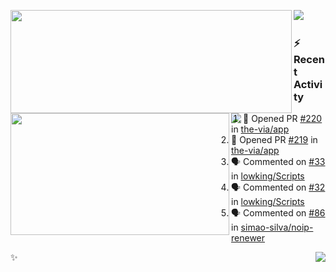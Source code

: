 <p>
  <p>
  <img align="left" width="450" height="165" src="https://github-readme-stats-git-masterrstaa-rickstaa.vercel.app/api?username=lowking&bg_color=0D1116&theme=synthwave&show_icons=true&hide_border=true&line_height=20&title_color=4E7C65&icon_color=555&show_owner=true&text_color=777&count_private=true"/>
  </p>
  <p>
  <img align="left" width="350" height="195" src="https://github-readme-stats-git-masterrstaa-rickstaa.vercel.app/api/top-langs/?layout=compact&username=lowking&bg_color=0D1116&theme=synthwave&show_icons=true&hide_border=true&line_height=20&title_color=4E7C65&icon_color=555&show_owner=true&text_color=777&hide&langs_count=4"/>
  </p>
  <p>
    <a align="left" href="https://t.me/Violettoy_bot"><img src="https://img.shields.io/badge/Telegram-%2352A4DB.svg?&style=social&logo=telegram&logoColor=52A4DB" /></a>&nbsp;&nbsp;
<!--     <img align="left" src="https://github.com/lowking/lowking/workflows/Waka%20Readme/badge.svg" />&nbsp;&nbsp; -->
    <img align="left" src="https://github.com/lowking/lowking/workflows/Activity%20Readme/badge.svg" />
  </p>
</p>

### :zap: Recent Activity

<!--START_SECTION:activity-->
1. 💪 Opened PR [#220](https://github.com/the-via/app/pull/220) in [the-via/app](https://github.com/the-via/app)
2. 💪 Opened PR [#219](https://github.com/the-via/app/pull/219) in [the-via/app](https://github.com/the-via/app)
3. 🗣 Commented on [#33](https://github.com/lowking/Scripts/issues/33#issuecomment-1872086675) in [lowking/Scripts](https://github.com/lowking/Scripts)
4. 🗣 Commented on [#32](https://github.com/lowking/Scripts/issues/32#issuecomment-1859649749) in [lowking/Scripts](https://github.com/lowking/Scripts)
5. 🗣 Commented on [#86](https://github.com/simao-silva/noip-renewer/issues/86#issuecomment-1857449688) in [simao-silva/noip-renewer](https://github.com/simao-silva/noip-renewer)
<!--END_SECTION:activity-->

✨<img align="right" src="http://profile-counter.glitch.me/lowking/count.svg"/>

